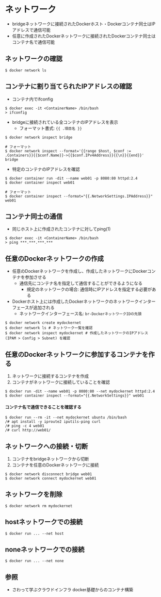 # ネットワーク
- bridgeネットワークに接続されたDockerホスト・Dockerコンテナ同士はIPアドレスで通信可能
- 任意に作成されたDockerネットワークに接続されたDockerコンテナ同士はコンテナ名で通信可能

## ネットワークの確認

```
$ docker network ls
```

## コンテナに割り当てられたIPアドレスの確認
- コンテナ内でifconfig

```
$ docker exec -it <ContainerName> /bin/bash
> ifconfig
```

- bridgeに接続されている全コンテナのIPアドレスを表示
  - フォーマット書式: `{{ .項目名 }}`

```
$ docker network inspect bridge

# フォーマット
$ docker network inspect --format='{{range $host, $conf := .Containers}}{{$conf.Name}}->{{$conf.IPv4Address}}{{\n}}{{end}}' bridge
```

- 特定のコンテナのIPアドレスを確認

```
$ docker container run -dit --name web01 -p 8080:80 httpd:2.4
$ docker container inspect web01

# フォーマット
$ docker container inspect --format="{{.NetworkSettings.IPAddress}}" web01
```

## コンテナ同士の通信
- 同じホスト上に作成されたコンテナに対してping(1)

```
$ docker exec -it <ContainerName> /bin/bash
> ping ***.***.***.***
```

## 任意のDockerネットワークの作成
- 任意のDockerネットワークを作成し、作成したネットワークにDockerコンテナを参加させる
  - 通信先にコンテナ名を指定して通信することができるようになる
    - 規定のネットワークの場合: 通信時にIPアドレスを指定する必要がある
- Dockerホスト上には作成したDockerネットワークのネットワークインターフェースが追加される
  - ネットワークインターフェース名: `br-DockerネットワークIDの先頭`

```
$ docker network create mydockernet
$ docker network ls # ネットワーク一覧を確認
$ docker network inspect mydockernet # 作成したネットワークのIPアドレス (IPAM > Config > Subnet) を確認
```

## 任意のDockerネットワークに参加するコンテナを作る
1. ネットワークに接続するコンテナを作成
2. コンテナがネットワークに接続していることを確認

```
$ docker run -dit --name web01 -p 8080:80 --net mydockernet httpd:2.4
$ docker container inspect --format="{{.NetworkSettings}}" web01
```

#### コンテナ名で通信できることを確認する

```
$ docker run --rm -it --net mydockernet ubuntu /bin/bash
/# apt install -y iproute2 iputils-ping curl
/# ping -c 4 web01
/# curl http://web01/
```

## ネットワークへの接続・切断
1. コンテナをbridgeネットワークから切断
2. コンテナを任意のDockerネットワークに接続

```
$ docker network disconnect bridge web01
$ docker network connect mydockernet web01
```

## ネットワークを削除
```
$ docker network rm mydockernet
```

## hostネットワークでの接続

```
$ docker run ... --net host
```

## noneネットワークでの接続

```
$ docker run ... --net none
```

## 参照
- さわって学ぶクラウドインフラ docker基礎からのコンテナ構築

